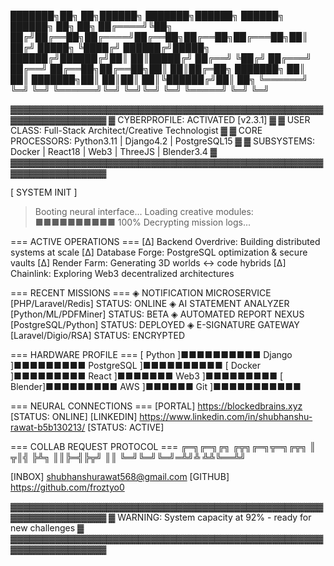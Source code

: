 ███████╗██╗   ██╗██████╗ ███████╗██████╗ ██████╗  ██████╗ ██╗  ██╗
██╔════╝╚██╗ ██╔╝██╔══██╗██╔════╝██╔══██╗██╔══██╗██╔═══██╗██║ ██╔╝
█████╗   ╚████╔╝ ██████╔╝█████╗  ██████╔╝██████╔╝██║   ██║█████╔╝ 
██╔══╝    ╚██╔╝  ██╔═══╝ ██╔══╝  ██╔══██╗██╔══██╗██║   ██║██╔═██╗ 
███████╗   ██║   ██║     ███████╗██║  ██║██║  ██║╚██████╔╝██║  ██╗
╚══════╝   ╚═╝   ╚═╝     ╚══════╝╚═╝  ╚═╝╚═╝  ╚═╝ ╚═════╝ ╚═╝  ╚═╝

▓▓▓▓▓▓▓▓▓▓▓▓▓▓▓▓▓▓▓▓▓▓▓▓▓▓▓▓▓▓▓▓▓▓▓▓▓▓▓▓▓▓▓▓▓▓▓▓▓▓▓▓▓▓▓▓▓▓▓▓▓▓▓▓
▓  CYBERPROFILE: ACTIVATED [v2.3.1]                             ▓
▓  USER CLASS: Full-Stack Architect/Creative Technologist        ▓
▓  CORE PROCESSORS: Python3.11 | Django4.2 | PostgreSQL15        ▓
▓  SUBSYSTEMS: Docker | React18 | Web3 | ThreeJS | Blender3.4    ▓
▓▓▓▓▓▓▓▓▓▓▓▓▓▓▓▓▓▓▓▓▓▓▓▓▓▓▓▓▓▓▓▓▓▓▓▓▓▓▓▓▓▓▓▓▓▓▓▓▓▓▓▓▓▓▓▓▓▓▓▓▓▓▓▓

[ SYSTEM INIT ]
> Booting neural interface...
> Loading creative modules: ■■■■■■■■■■ 100%
> Decrypting mission logs...

=== ACTIVE OPERATIONS ===
[∆] Backend Overdrive: Building distributed systems at scale
[∆] Database Forge: PostgreSQL optimization & secure vaults
[∆] Render Farm: Generating 3D worlds ↔ code hybrids
[∆] Chainlink: Exploring Web3 decentralized architectures

=== RECENT MISSIONS ===
◈ NOTIFICATION MICROSERVICE  [PHP/Laravel/Redis]      STATUS: ONLINE
◈ AI STATEMENT ANALYZER       [Python/ML/PDFMiner]    STATUS: BETA
◈ AUTOMATED REPORT NEXUS      [PostgreSQL/Python]     STATUS: DEPLOYED
◈ E-SIGNATURE GATEWAY        [Laravel/Digio/RSA]     STATUS: ENCRYPTED

=== HARDWARE PROFILE ===
[ Python ]■■■■■■■■■■  Django ]■■■■■■■■■  PostgreSQL ]■■■■■■■■■■
[ Docker ]■■■■■■■■■   React  ]■■■■■■■    Web3       ]■■■■■■■■■
[ Blender]■■■■■■■■■   AWS    ]■■■■■■     Git        ]■■■■■■■■■■■

=== NEURAL CONNECTIONS ===
[PORTAL] https://blockedbrains.xyz  [STATUS: ONLINE]
[LINKEDIN] https://www.linkedin.com/in/shubhanshu-rawat-b5b130213/ [STATUS: ACTIVE]

=== COLLAB REQUEST PROTOCOL ===
        ╔═╗╔═╗╔╗ ╔╦╗╔═╗╦═╗╔╦╗
        ║ ╦║╣ ╠╩╗ ║║╠═╣╠╦╝ ║║
        ╚═╝╚═╝╚═╝═╩╝╩ ╩╩╚══╩╝
        
[INBOX] shubhanshurawat568@gmail.com
[GITHUB] https://github.com/froztyo0

▓▓▓▓▓▓▓▓▓▓▓▓▓▓▓▓▓▓▓▓▓▓▓▓▓▓▓▓▓▓▓▓▓▓▓▓▓▓▓▓▓▓▓▓▓▓▓▓▓▓▓▓▓▓▓▓▓▓▓▓▓▓▓▓
▓  WARNING: System capacity at 92% - ready for new challenges  ▓
▓▓▓▓▓▓▓▓▓▓▓▓▓▓▓▓▓▓▓▓▓▓▓▓▓▓▓▓▓▓▓▓▓▓▓▓▓▓▓▓▓▓▓▓▓▓▓▓▓▓▓▓▓▓▓▓▓▓▓▓▓▓▓▓
